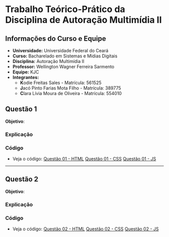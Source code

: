 # Trabalho Teórico-Prático da Disciplina de Autoração Multimídia II

## Informações do Curso e Equipe

- **Universidade:** Universidade Federal do Ceará
- **Curso:** Bacharelado em Sistemas e Mídias Digitais
- **Disciplina:** Autoração Multimídia II
- **Professor:** Wellington Wagner Ferreira Sarmento
- **Equipe:** KJC
- **Integrantes:**
  - **K**odie Freitas Sales - Matrícula: 561525
  - **J**acó Pinto Farias Mota Filho - Matrícula: 389775
  - **C**lara Lívia Moura de Oliveira - Matrícula: 554010

## Questão 1

**Objetivo**:

### Explicação

### Código

- Veja o código: [Questão 01 - HTML](./01/index.html)
  [Questão 01 - CSS](./01/visuimagens.css)
  [Questão 01 - JS](./01/visuimagens.js)

---

## Questão 2

**Objetivo**:

### Explicação

### Código

- Veja o código: [Questão 02 - HTML](./02/index.html)
  [Questão 02 - CSS](./02/visuimagens.css)
  [Questão 02 - JS](./02/visuimagens.js)